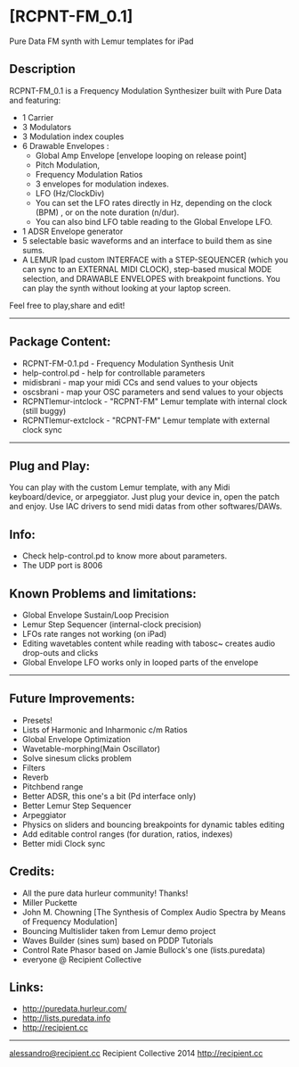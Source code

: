 

[RCPNT-FM_0.1]
=========
Pure Data FM synth with Lemur templates for iPad


Description
----
RCPNT-FM_0.1 is a Frequency Modulation Synthesizer built with Pure Data and featuring:
	
* 1 Carrier
* 3 Modulators
* 3 Modulation index couples
* 6 Drawable Envelopes :
	- Global Amp Envelope [envelope looping on release point]
	- Pitch Modulation,
	- Frequency Modulation Ratios 
	- 3 envelopes for modulation indexes.
	- LFO (Hz/ClockDiv)
	- You can set the LFO rates directly in Hz,
    	  depending on the clock (BPM) ,
     	  or on the note duration (n/dur).
	- You can also bind LFO table reading to the Global Envelope LFO.
* 1 ADSR Envelope generator
* 5 selectable basic waveforms and an interface to build them as sine sums.
* A LEMUR Ipad custom INTERFACE with a STEP-SEQUENCER (which you can sync to an EXTERNAL MIDI CLOCK), step-based musical MODE selection, and DRAWABLE ENVELOPES with breakpoint functions. You can play the synth without looking at your laptop screen.


Feel free to play,share and edit!

___________


Package Content:
---------------


* RCPNT-FM-0.1.pd - Frequency Modulation Synthesis Unit
* help-control.pd - help for controllable parameters
* midisbrani - map your midi CCs and send values to your <receive> objects 
* oscsbrani - map your OSC parameters and send values to your <receive> objects
* RCPNTlemur-intclock - "RCPNT-FM" Lemur template with internal clock (still buggy)
* RCPNTlemur-extclock - "RCPNT-FM" Lemur template with external clock sync
___________


Plug and Play:
----
You can play with the custom Lemur template, with any Midi keyboard/device, or arpeggiator. Just plug your device in, open the patch and enjoy. Use IAC drivers to send midi datas from other softwares/DAWs.

Info: 
----

- Check help-control.pd to know more about parameters.
- The UDP port is 8006


Known Problems and limitations: 
----
- Global Envelope Sustain/Loop Precision	
- Lemur Step Sequencer (internal-clock precision)
- LFOs rate ranges not working (on iPad)
- Editing wavetables content while reading with tabosc~ creates audio drop-outs and clicks
- Global Envelope LFO works only in looped parts of the envelope
___________

Future Improvements:
--------

- Presets!
- Lists of Harmonic and Inharmonic c/m Ratios
- Global Envelope Optimization
- Wavetable-morphing(Main Oscillator)
- Solve sinesum clicks problem
- Filters
- Reverb
- Pitchbend range
- Better ADSR, this one's a bit (Pd interface only)
- Better Lemur Step Sequencer	
- Arpeggiator
- Physics on sliders and bouncing breakpoints for dynamic tables editing
- Add editable control ranges (for duration, ratios, indexes)
- Better midi Clock sync

Credits:
----

- All the pure data hurleur community! Thanks!
- Miller Puckette
- John M. Chowning [The Synthesis of Complex Audio Spectra by Means of Frequency Modulation] 
- Bouncing Multislider taken from Lemur demo project <IPad-StudioCombo>
- Waves Builder (sines sum) based on PDDP Tutorials
- Control Rate Phasor based on Jamie Bullock's one (lists.puredata)  
- everyone @ Recipient Collective

Links:
----
- http://puredata.hurleur.com/
- http://lists.puredata.info
- http://recipient.cc

----

alessandro@recipient.cc
Recipient Collective 2014
http://recipient.cc


